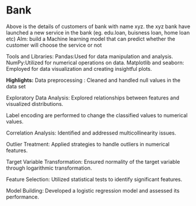 # Bank
Above is the details of customers of bank with name xyz. the xyz bank have launched a new service in the bank (eg. edu.loan, buisness loan, home loan etc) AIm: build a Machine learning  model that can predict whether the customer will choose the service or not

Tools and Libraries:
Pandas:Used for data manipulation and analysis.
NumPy:Utilized for numerical operations on data.
Matplotlib and seaborn: Employed for data visualization and creating insightful plots.

**Highlights:**
Data preprocessing : Cleaned and handled null values in the data set

Exploratory Data Analysis: Explored relationships between features and visualized distributions.

Label encoding are performed to change the classified values to numerical values.

Correlation Analysis: Identified and addressed multicollinearity issues.

Outlier Treatment: Applied strategies to handle outliers in numerical features.

Target Variable Transformation: Ensured normality of the target variable through logarithmic transformation.

Feature Selection: Utilized statistical tests to identify significant features.

Model Building: Developed a logistic regression model and assessed its performance.

